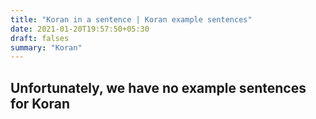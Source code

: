 ```yaml
---
title: "Koran in a sentence | Koran example sentences"
date: 2021-01-20T19:57:50+05:30
draft: falses
summary: "Koran"
---
```

## Unfortunately, we have no example sentences for Koran                 

